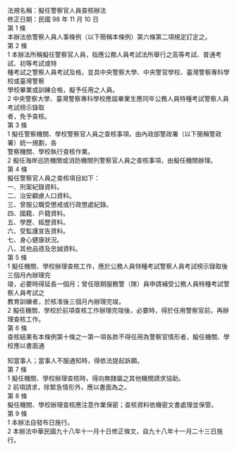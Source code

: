 法規名稱：擬任警察官人員查核辦法  
修正日期：民國 98 年 11 月 10 日  
第 1 條  
本辦法依警察人員人事條例（以下簡稱本條例）第六條第二項規定訂定之。  
第 2 條  
1 本辦法所稱擬任警察官人員，指應公務人員考試法所舉行之高等考試、普通考試、初等考試或特  
種考試之警察人員考試及格，並具中央警察大學、中央警官學校、臺灣警察專科學校或臺灣警察  
學校畢業或訓練合格，擬予任用之人員。  
2 中央警察大學、臺灣警察專科學校應屆畢業生應同年公務人員特種考試警察人員考試榜示錄取  
者，免予查核。  
第 3 條  
1 擬任警察機關、學校警察官人員之查核事項，由內政部警政署（以下簡稱警政署）統一規劃，各  
警察機關、學校執行查核作業。  
2 擬任海岸巡防機關或消防機關列警察官人員之查核事項，由擬任機關辦理。  
第 4 條  
擬任警察官人員之查核項目如下：  
一、刑案紀錄資料。  
二、治安顧慮人口資料。  
三、曾服公職受懲戒或行政懲處紀錄。  
四、國籍、戶籍資料。  
五、學歷、經歷資料。  
六、受監護宣告資料。  
七、身心健康狀況。  
八、其他品德及忠誠資料。  
第 5 條  
1 擬任機關、學校辦理查核工作，應於公務人員特種考試警察人員考試榜示錄取後三個月內辦理完  
竣，必要時得延長一個月；曾任限期服務警（隊）員申請補受公務人員特種考試警察人員考試之  
教育訓練者，於核准後三個月內辦理完竣。  
2 擬任機關、學校於前項查核工作辦理完竣後，必要時，得於任用警察官前，再辦理查核工作。  
第 6 條  
查核結果有本條例第十條之一第一項各款不得任用為警察官情形者，擬任機關、學校應以書面通  


知當事人；當事人不服通知時，得依法提起訴願。  
第 7 條  
1 擬任機關、學校辦理查核時，得向無隸屬之其他機關請求協助。  
2 前項請求，除緊急情形外，應以書面為之。  
第 8 條  
擬任機關、學校辦理查核應注意作業保密；查核資料依機密文書處理並保管。  
第 9 條  
1 本辦法自發布日施行。  
2 本辦法中華民國九十八年十一月十日修正條文，自九十八年十一月二十三日施行。  


